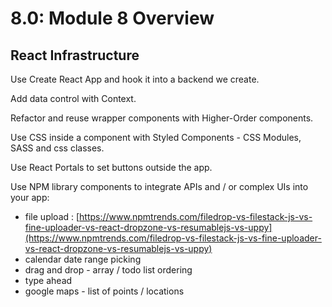 # 8.0: Module 8 Overview

## React Infrastructure

Use Create React App and hook it into a backend we create.

Add data control with Context.

Refactor and reuse wrapper components with Higher-Order components.

Use CSS inside a component with Styled Components - CSS Modules, SASS and css classes.

Use React Portals to set buttons outside the app.

Use NPM library components to integrate APIs and / or complex UIs into your app:

* file upload : [https://www.npmtrends.com/filedrop-vs-filestack-js-vs-fine-uploader-vs-react-dropzone-vs-resumablejs-vs-uppy](https://www.npmtrends.com/filedrop-vs-filestack-js-vs-fine-uploader-vs-react-dropzone-vs-resumablejs-vs-uppy)
* calendar date range picking
* drag and drop - array / todo list ordering
* type ahead
* google maps - list of points / locations




